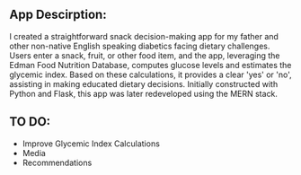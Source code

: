 ## App Descirption:
I created a straightforward snack decision-making app for my father and other non-native English speaking diabetics facing dietary challenges. Users enter a snack, fruit, or other food item, and the app, leveraging the Edman Food Nutrition Database, computes glucose levels and estimates the glycemic index. Based on these calculations, it provides a clear 'yes' or 'no', assisting in making educated dietary decisions. Initially constructed with Python and Flask, this app was later redeveloped using the MERN stack.

## TO DO:
- Improve Glycemic Index Calculations
- Media
- Recommendations
